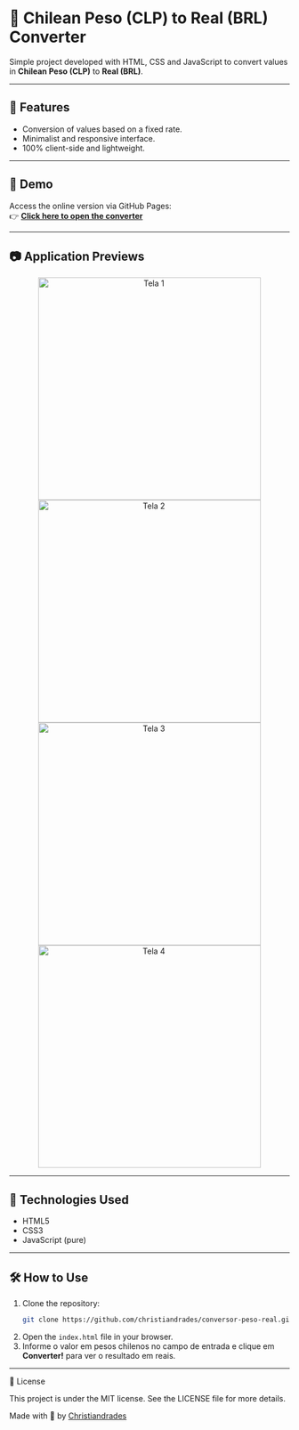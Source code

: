 # 💱 Chilean Peso (CLP) to Real (BRL) Converter

Simple project developed with HTML, CSS and JavaScript to convert values in **Chilean Peso (CLP)** to **Real (BRL)**.

---

## 📌 Features

- Conversion of values based on a fixed rate.
- Minimalist and responsive interface.
- 100% client-side and lightweight.

---

## 🚀 Demo

Access the online version via GitHub Pages:  
👉 **[Click here to open the converter](https://christiandrades.github.io/conversor-peso-real)**

---

## 📷 Application Previews

<div align="center">
  <img src="https://i.postimg.cc/sDvQVMk8/IMG-3072.jpg" alt="Tela 1" width="400" />
  <br />
  <img src="https://i.postimg.cc/GhVB9crp/IMG-3073.jpg" alt="Tela 2" width="400" />
  <br />
  <img src="https://i.postimg.cc/tgHYt2sQ/IMG-3074.jpg" alt="Tela 3" width="400" />
  <br />
  <img src="https://i.postimg.cc/GmD4yZhx/IMG-3075.jpg" alt="Tela 4" width="400" />
</div>

---

## 🧠 Technologies Used

- HTML5
- CSS3
- JavaScript (pure)

---

## 🛠️ How to Use

1. Clone the repository:
   ```bash
   git clone https://github.com/christiandrades/conversor-peso-real.git
   ```
2. Open the `index.html` file in your browser.
3. Informe o valor em pesos chilenos no campo de entrada e clique em **Converter!** para ver o resultado em reais.

---


📄 License

This project is under the MIT license.
See the LICENSE file for more details.

Made with 💚 by [Christiandrades](https://github.com/christiandrades)


